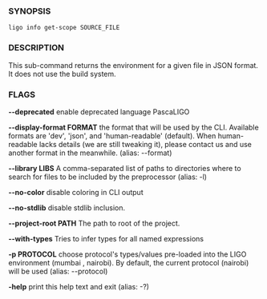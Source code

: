 
### SYNOPSIS
```
ligo info get-scope SOURCE_FILE
```

### DESCRIPTION
This sub-command returns the environment for a given file in JSON format. It does not use the build system.

### FLAGS
**--deprecated**
enable deprecated language PascaLIGO

**--display-format FORMAT**
the format that will be used by the CLI. Available formats are 'dev', 'json', and 'human-readable' (default). When human-readable lacks details (we are still tweaking it), please contact us and use another format in the meanwhile. (alias: --format)

**--library LIBS**
A comma-separated list of paths to directories where to search for files to be included by the preprocessor (alias: -l)

**--no-color**
disable coloring in CLI output

**--no-stdlib**
disable stdlib inclusion.

**--project-root PATH**
The path to root of the project.

**--with-types**
Tries to infer types for all named expressions

**-p PROTOCOL**
choose protocol's types/values pre-loaded into the LIGO environment (mumbai , nairobi). By default, the current protocol (nairobi) will be used (alias: --protocol)

**-help**
print this help text and exit (alias: -?)


